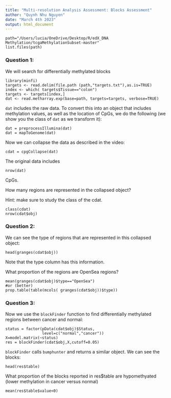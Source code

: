 ```yaml
---
title: "Multi-resolution Analysis Assessment: Blocks Assessment"
author: "Quynh Nhu Nguyen"
date: "March 4th 2023"
output: html_document
---
```


```{r}
path="/Users/lucia/OneDrive/Desktop/R/edX_DNA Methylation/tcgaMethylationSubset-master"
list.files(path)
```

### Question 1:

We will search for differentially methylated blocks

```{r}
library(minfi)
targets <- read.delim(file.path (path,"targets.txt"),as.is=TRUE)
index <- which( targets$Tissue=="colon")
targets <- targets[index,]
dat <- read.metharray.exp(base=path, targets=targets, verbose=TRUE)
```

`dat` includes the raw data. To convert this into an object that includes methylation values, as well as the location of CpGs, we do the following (we show you the class of `dat` as we transform it):

```{r}
dat = preprocessIllumina(dat)
dat = mapToGenome(dat)
```

Now we can collapse the data as described in the video:

```{r}
cdat = cpgCollapse(dat)
```

The original data includes

```{r}
nrow(dat)
```
CpGs.

How many regions are represented in the collapsed object?

Hint: make sure to study the class of the cdat.

```{r}
class(cdat)
nrow(cdat$obj)
```

### Question 2:

We can see the type of regions that are represented in this collapsed object:

```{r}
head(granges(cdat$obj))
```

Note that the type column has this information.

What proportion of the regions are OpenSea regions?

```{r}
mean(granges(cdat$obj)$type=="OpenSea")
#or (better)
prop.table(table(mcols( granges(cdat$obj))$type))
```

### Question 3:

Now we use the `blockFinder` function to find differentially methylated regions between cancer and normal:

```{r}
status = factor(pData(cdat$obj)$Status,
                level=c("normal","cancer"))
X=model.matrix(~status)
res = blockFinder(cdat$obj,X,cutoff=0.05)
```

`blockFinder` calls `bumphunter` and returns a similar object. We can see the blocks:

```{r}
head(res$table)
```

What proportion of the blocks reported in res$table are hypomethyated (lower methylation in cancer versus normal)

```{r}
mean(res$table$value<0)
```


